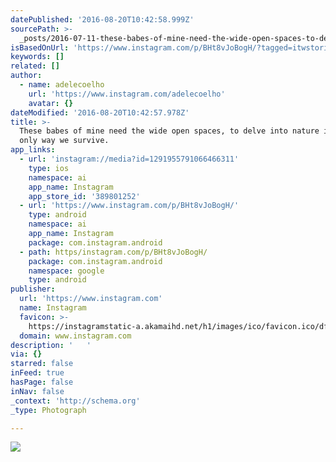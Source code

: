 ```yaml
---
datePublished: '2016-08-20T10:42:58.999Z'
sourcePath: >-
  _posts/2016-07-11-these-babes-of-mine-need-the-wide-open-spaces-to-delve-into.md
isBasedOnUrl: 'https://www.instagram.com/p/BHt8vJoBogH/?tagged=itwstories'
keywords: []
related: []
author:
  - name: adelecoelho
    url: 'https://www.instagram.com/adelecoelho'
    avatar: {}
dateModified: '2016-08-20T10:42:57.978Z'
title: >-
  These babes of mine need the wide open spaces, to delve into nature its the
  only way we survive. 
app_links:
  - url: 'instagram://media?id=1291955791066466311'
    type: ios
    namespace: ai
    app_name: Instagram
    app_store_id: '389801252'
  - url: 'https://www.instagram.com/p/BHt8vJoBogH/'
    type: android
    namespace: ai
    app_name: Instagram
    package: com.instagram.android
  - path: https/instagram.com/p/BHt8vJoBogH/
    package: com.instagram.android
    namespace: google
    type: android
publisher:
  url: 'https://www.instagram.com'
  name: Instagram
  favicon: >-
    https://instagramstatic-a.akamaihd.net/h1/images/ico/favicon.ico/dfa85bb1fd63.ico
  domain: www.instagram.com
description: '   '
via: {}
starred: false
inFeed: true
hasPage: false
inNav: false
_context: 'http://schema.org'
_type: Photograph

---
```

![   ](https://imgflo.herokuapp.com/graph/vahj1ThiexotieMo/d1f3085410ce5910bdbc91ba1bed1036/noop.jpg?input=https%3A%2F%2Fscontent.cdninstagram.com%2Ft51.2885-15%2Fs640x640%2Fsh0.08%2Fe35%2F13636318_1081877541878365_1070082703_n.jpg%3Fig_cache_key%3DMTI5MTk1NTc5MTA2NjQ2NjMxMQ%253D%253D.2)
